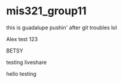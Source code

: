 # mis321_group11

this is guadalupe pushin' after git troubles lol

Alex test 123

BETSY

testing liveshare

hello testing